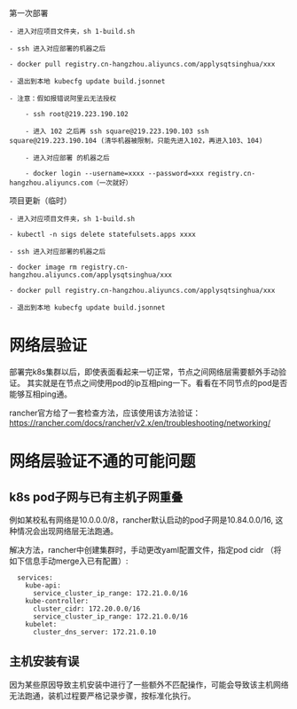 
第一次部署

```
- 进入对应项目文件夹，sh 1-build.sh

- ssh 进入对应部署的机器之后

- docker pull registry.cn-hangzhou.aliyuncs.com/applysqtsinghua/xxx

- 退出到本地 kubecfg update build.jsonnet

- 注意：假如报错说阿里云无法授权

    - ssh root@219.223.190.102  
    
    - 进入 102 之后再 ssh square@219.223.190.103 ssh square@219.223.190.104 (清华机器被限制，只能先进入102，再进入103、104)
    
    - 进入对应部署 的机器之后
    
    - docker login --username=xxxx --password=xxx registry.cn-hangzhou.aliyuncs.com（一次就好）

```

项目更新（临时）

```
- 进入对应项目文件夹，sh 1-build.sh

- kubectl -n sigs delete statefulsets.apps xxxx

- ssh 进入对应部署的机器之后

- docker image rm registry.cn-hangzhou.aliyuncs.com/applysqtsinghua/xxx

- docker pull registry.cn-hangzhou.aliyuncs.com/applysqtsinghua/xxx

- 退出到本地 kubecfg update build.jsonnet

```

# 网络层验证

部署完k8s集群以后，即使表面看起来一切正常，节点之间网络层需要额外手动验证。
其实就是在节点之间使用pod的ip互相ping一下。看看在不同节点的pod是否能够互相ping通。

rancher官方给了一套检查方法，应该使用该方法验证：
https://rancher.com/docs/rancher/v2.x/en/troubleshooting/networking/

# 网络层验证不通的可能问题

## k8s pod子网与已有主机子网重叠

例如某校私有网络是10.0.0.0/8，rancher默认启动的pod子网是10.84.0.0/16, 这种情况会出现网络层无法跑通。

解决方法，rancher中创建集群时，手动更改yaml配置文件，指定pod cidr （将如下信息手动merge入已有配置）:
```
  services:
    kube-api:
      service_cluster_ip_range: 172.21.0.0/16
    kube-controller:
      cluster_cidr: 172.20.0.0/16
      service_cluster_ip_range: 172.21.0.0/16
    kubelet:
      cluster_dns_server: 172.21.0.10
```

## 主机安装有误

因为某些原因导致主机安装中进行了一些额外不匹配操作，可能会导致该主机网络无法跑通，装机过程要严格记录步骤，按标准化执行。